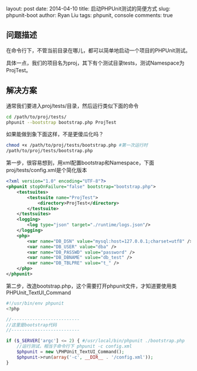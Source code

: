 layout:     post
date:       2014-04-10
title:      启动PHPUnit测试的简便方式
slug:       phpunit-boot
author:     Ryan Liu
tags:       phpunit, console
comments:   true

问题描述
------------
在命令行下，不管当前目录在哪儿，都可以简单地启动一个项目的PHPUnit测试。

具体一点，我们的项目名为proj，其下有个测试目录tests，测试Namespace为ProjTest。

解决方案
------------
通常我们要进入proj/tests/目录，然后运行类似下面的命令

```bash
cd /path/to/proj/tests/
phpunit --bootstrap bootstrap.php ProjTest
```

如果能做到象下面这样，不是更傻瓜化吗？

```bash
chmod +x /path/to/proj/tests/bootstrap.php #第一次运行时
/path/to/proj/tests/bootstrap.php
```

第一步，很容易想到，用xml配置bootstrap和Namespace，下面proj/tests/config.xml是个简化版本

```xml
<?xml version="1.0" encoding="UTF-8"?>
<phpunit stopOnFailure="false" bootstrap="bootstrap.php">
    <testsuites>
        <testsuite name="ProjTest">
            <directory>ProjTest</directory>
        </testsuite>
    </testsuites>
    <logging>
        <log type="json" target="./runtime/logs.json"/>
    </logging>
    <php>
        <var name="DB_DSN" value="mysql:host=127.0.0.1;charset=utf8" />
        <var name="DB_USER" value="dba" />
        <var name="DB_PASSWD" value="password" />
        <var name="DB_DBNAME" value="db_test" />
        <var name="DB_TBLPRE" value="t_" />
    </php>
</phpunit>
```

第二步，改造bootstrap.php，这个需要打开phpunit文件，才知道要使用类PHPUnit_TextUI_Command

```php
#!/usr/bin/env phpunit
<?php

//--------------------------
//这里是bootstrap代码
//--------------------------

if ($_SERVER['argc'] <= 2) { #/usr/local/bin/phpunit ./bootstrap.php
    //运行测试，相当于命令行下 phpunit -c config.xml
    $phpunit = new \PHPUnit_TextUI_Command();
    $phpunit->run(array('-c', __DIR__ . '/config.xml'));
}
```
